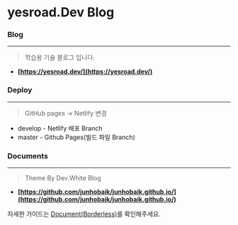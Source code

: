 # yesroad.Dev Blog

### Blog
---
> 학습용 기술 블로그 입니다.

- **[https://yesroad.dev/](https://yesroad.dev/)**


### Deploy
---
> GitHub pages -> Netlify 변경

- develop - Netlify 배포 Branch
- master - Github Pages(빌드 파일 Branch)


### Documents
---
> Theme By Dev.White Blog

- **[https://github.com/junhobaik/junhobaik.github.io/](https://github.com/junhobaik/junhobaik.github.io/)**

자세한 가이드는 [Document(Borderless)](<https://github.com/junhobaik/junhobaik.github.io/wiki/Document-(Borderless)>)를 확인해주세요.
